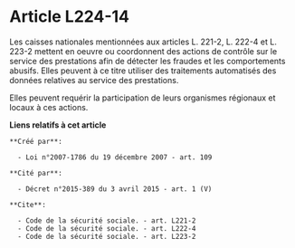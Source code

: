 # Article L224-14

Les caisses nationales mentionnées aux articles L. 221-2, 
L. 222-4 et L. 223-2 mettent en oeuvre ou coordonnent des actions de contrôle sur le service des prestations afin de détecter
les fraudes et les comportements abusifs. Elles peuvent à ce titre utiliser des traitements automatisés des données relatives
au service des prestations.

Elles peuvent requérir la participation de leurs organismes régionaux et locaux à ces actions.

**Liens relatifs à cet article**

	**Créé par**:

	  - Loi n°2007-1786 du 19 décembre 2007 - art. 109

	**Cité par**:

	  - Décret n°2015-389 du 3 avril 2015 - art. 1 (V)

	**Cite**:

	  - Code de la sécurité sociale. - art. L221-2
	  - Code de la sécurité sociale. - art. L222-4
	  - Code de la sécurité sociale. - art. L223-2
